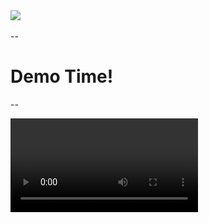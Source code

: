 <image src="/images/kubernetes-architecture.jpg"/>

--

# Demo Time!

--

<video src="/demo_videos/Create_service.mp4">

--


### Key Components

<image src="/images/architecture.PNG"/>

Note: There are a wide range of Kubernetes components, but for the purposes of this talk these are the ones that we're going to focus on for this talk.


--

# Kubernetes Networking

* Overlay Network
* Many Options (e.g. weave, calico, flannel)

Note:  

Overlay networking is a key concept for Kubernetes clusters.  The overlay network allows containers to communicate with each other as though they were all on the same local LAN, even if the underlying nodes are not co-located.  In the basic case the cluster network is flat.

The wide range of options for networking add some complexity to the potential configurations of k8s clustes. Some of these options have their own system services (e.g. etcd stores) which can increase the attack surface of the cluster.

--

### Kubernetes Deployment Optons

<img src="/images/wordcloud.png" width="75%"/>


Note:

There are currently over 66 different flavours of k8s available (https://docs.google.com/spreadsheets/d/1LxSqBzjOxfGx3cmtZ4EbB_BGCxT_wlxW_xgHVVa23es/edit#gid=0), in addition to the option of spinning up the cluster manually.  This leads to probably one of the larger problems for k8s security, which is that you get the defaults that the cluster provider decided were appropriate from a security standpoint, and this is generally opaque to the end user.

On premises could be something like kubeadm or kismatic. Cloud base self-managed could be something like kops, cloud-based provider managed is more like GKE.

There are some big differences between quite lightweight installers, to full PAAS offerings like Openshift.

One of the challenges in reviewing "Kubernetes" is that this variety means that there are lots of different deployment mechanisms, which have different security options set by default.

--

# The importance of secure defaults!